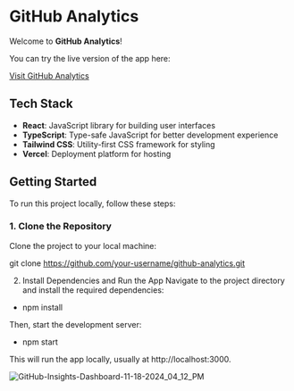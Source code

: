 # GitHub Analytics

Welcome to **GitHub Analytics**!

You can try the live version of the app here:

[Visit GitHub Analytics](https://github-analytics-app.vercel.app/)

## Tech Stack

- **React**: JavaScript library for building user interfaces
- **TypeScript**: Type-safe JavaScript for better development experience
- **Tailwind CSS**: Utility-first CSS framework for styling
- **Vercel**: Deployment platform for hosting

## Getting Started

To run this project locally, follow these steps:

### 1. Clone the Repository

Clone the project to your local machine:

git clone https://github.com/your-username/github-analytics.git

2. Install Dependencies and Run the App
   Navigate to the project directory and install the required dependencies:

- npm install

Then, start the development server:

- npm start

This will run the app locally, usually at http://localhost:3000.

![GitHub-Insights-Dashboard-11-18-2024_04_12_PM](https://github.com/user-attachments/assets/96e2e708-e160-48f6-8c80-46ee5cbd13a6)
